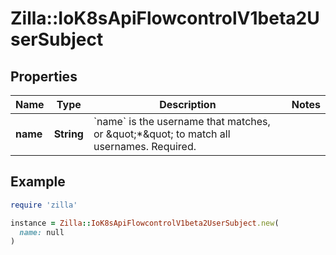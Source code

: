 # Zilla::IoK8sApiFlowcontrolV1beta2UserSubject

## Properties

| Name | Type | Description | Notes |
| ---- | ---- | ----------- | ----- |
| **name** | **String** | &#x60;name&#x60; is the username that matches, or \&quot;*\&quot; to match all usernames. Required. |  |

## Example

```ruby
require 'zilla'

instance = Zilla::IoK8sApiFlowcontrolV1beta2UserSubject.new(
  name: null
)
```

